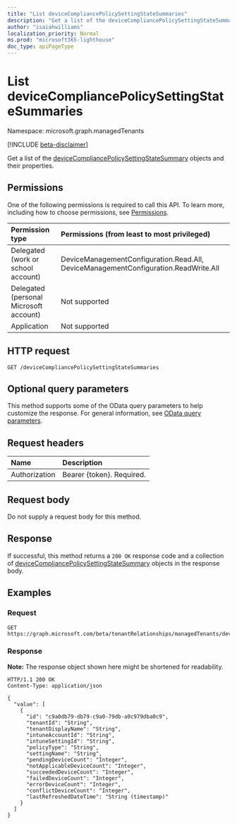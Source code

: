 ```yaml
---
title: "List deviceCompliancePolicySettingStateSummaries"
description: "Get a list of the deviceCompliancePolicySettingStateSummary objects and their properties."
author: "isaiahwilliams"
localization_priority: Normal
ms.prod: "microsoft365-lighthouse"
doc_type: apiPageType
---
```


# List deviceCompliancePolicySettingStateSummaries
Namespace: microsoft.graph.managedTenants

[!INCLUDE [beta-disclaimer](../../includes/beta-disclaimer.md)]

Get a list of the [deviceCompliancePolicySettingStateSummary](../resources/managedTenants-devicecompliancepolicysettingstatesummary.md) objects and their properties.

## Permissions
One of the following permissions is required to call this API. To learn more, including how to choose permissions, see [Permissions](/graph/permissions-reference).

|Permission type|Permissions (from least to most privileged)|
|:---|:---|
|Delegated (work or school account)|DeviceManagementConfiguration.Read.All, DeviceManagementConfiguration.ReadWrite.All|
|Delegated (personal Microsoft account)|Not supported|
|Application|Not supported|

## HTTP request

<!-- {
  "blockType": "ignored"
}
-->
``` http
GET /deviceCompliancePolicySettingStateSummaries
```

## Optional query parameters
This method supports some of the OData query parameters to help customize the response. For general information, see [OData query parameters](/graph/query-parameters).

## Request headers
|Name|Description|
|:---|:---|
|Authorization|Bearer {token}. Required.|

## Request body
Do not supply a request body for this method.

## Response

If successful, this method returns a `200 OK` response code and a collection of [deviceCompliancePolicySettingStateSummary](../resources/managedTenants-devicecompliancepolicysettingstatesummary.md) objects in the response body.

## Examples

### Request
<!-- {
  "blockType": "request",
  "name": "list_devicecompliancepolicysettingstatesummary"
}
-->
``` http
GET https://graph.microsoft.com/beta/tenantRelationships/managedTenants/deviceCompliancePolicySettingStateSummaries
```


### Response
**Note:** The response object shown here might be shortened for readability.
<!-- {
  "blockType": "response",
  "truncated": true,
  "@odata.type": "Collection(microsoft.graph.managedTenants.deviceCompliancePolicySettingStateSummary)"
}
-->
``` http
HTTP/1.1 200 OK
Content-Type: application/json

{
  "value": [
    {
      "id": "c9a0db79-db79-c9a0-79db-a0c979dba0c9",
      "tenantId": "String",
      "tenantDisplayName": "String",
      "intuneAccountId": "String",
      "intuneSettingId": "String",
      "policyType": "String",
      "settingName": "String",
      "pendingDeviceCount": "Integer",
      "notApplicableDeviceCount": "Integer",
      "succeededDeviceCount": "Integer",
      "failedDeviceCount": "Integer",
      "errorDeviceCount": "Integer",
      "conflictDeviceCount": "Integer",
      "lastRefreshedDateTime": "String (timestamp)"
    }
  ]
}
```
